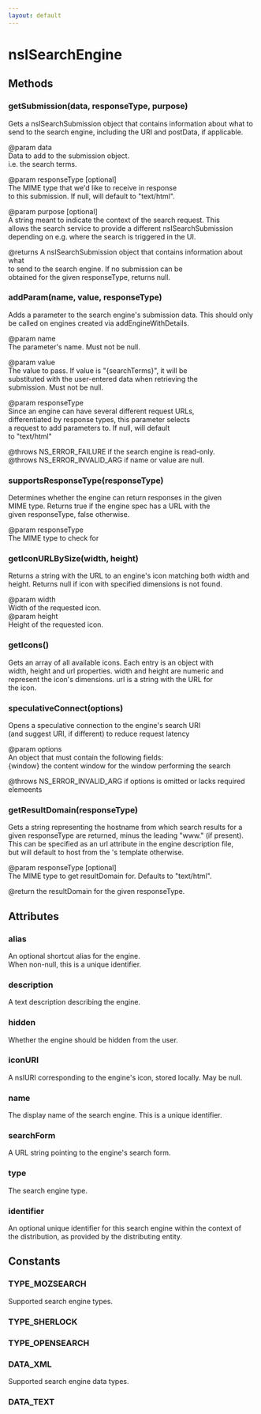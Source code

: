 ```yaml
---
layout: default
---
```


# nsISearchEngine #

## Methods ##

### getSubmission(data, responseType, purpose) ###
  
Gets a nsISearchSubmission object that contains information about what to  
send to the search engine, including the URI and postData, if applicable.  
  
@param  data  
        Data to add to the submission object.  
        i.e. the search terms.  
  
@param  responseType [optional]  
        The MIME type that we'd like to receive in response  
        to this submission.  If null, will default to "text/html".  
  
@param purpose [optional]  
       A string meant to indicate the context of the search request. This  
       allows the search service to provide a different nsISearchSubmission  
       depending on e.g. where the search is triggered in the UI.  
  
@returns A nsISearchSubmission object that contains information about what  
         to send to the search engine.  If no submission can be  
         obtained for the given responseType, returns null.  
  

### addParam(name, value, responseType) ###
  
Adds a parameter to the search engine's submission data. This should only  
be called on engines created via addEngineWithDetails.  
  
@param name  
       The parameter's name. Must not be null.  
  
@param value  
       The value to pass. If value is "{searchTerms}", it will be  
       substituted with the user-entered data when retrieving the  
       submission. Must not be null.  
  
@param responseType  
       Since an engine can have several different request URLs,  
       differentiated by response types, this parameter selects  
       a request to add parameters to.  If null, will default  
       to "text/html"  
  
@throws NS_ERROR_FAILURE if the search engine is read-only.  
@throws NS_ERROR_INVALID_ARG if name or value are null.  
  

### supportsResponseType(responseType) ###
  
Determines whether the engine can return responses in the given  
MIME type.  Returns true if the engine spec has a URL with the  
given responseType, false otherwise.  
  
@param responseType  
       The MIME type to check for  
  

### getIconURLBySize(width, height) ###
  
Returns a string with the URL to an engine's icon matching both width and  
height. Returns null if icon with specified dimensions is not found.  
  
@param width  
       Width of the requested icon.  
@param height  
       Height of the requested icon.  
  

### getIcons() ###
  
Gets an array of all available icons. Each entry is an object with  
width, height and url properties. width and height are numeric and  
represent the icon's dimensions. url is a string with the URL for  
the icon.  
  

### speculativeConnect(options) ###
  
Opens a speculative connection to the engine's search URI  
(and suggest URI, if different) to reduce request latency  
  
@param  options  
        An object that must contain the following fields:  
        {window} the content window for the window performing the search  
  
@throws NS_ERROR_INVALID_ARG if options is omitted or lacks required  
        elemeents  
  

### getResultDomain(responseType) ###
  
Gets a string representing the hostname from which search results for a  
given responseType are returned, minus the leading "www." (if present).  
This can be specified as an url attribute in the engine description file,  
but will default to host from the <Url>'s template otherwise.  
  
@param  responseType [optional]  
        The MIME type to get resultDomain for.  Defaults to "text/html".  
  
@return the resultDomain for the given responseType.  
  

## Attributes ##

### alias ###
  
An optional shortcut alias for the engine.  
When non-null, this is a unique identifier.  
  

### description ###
  
A text description describing the engine.  
  

### hidden ###
  
Whether the engine should be hidden from the user.  
  

### iconURI ###
  
A nsIURI corresponding to the engine's icon, stored locally. May be null.  
  

### name ###
  
The display name of the search engine. This is a unique identifier.  
  

### searchForm ###
  
A URL string pointing to the engine's search form.  
  

### type ###
  
The search engine type.  
  

### identifier ###
  
An optional unique identifier for this search engine within the context of  
the distribution, as provided by the distributing entity.  
  

## Constants ##

### TYPE_MOZSEARCH ###
  
Supported search engine types.  
  

### TYPE_SHERLOCK ###

### TYPE_OPENSEARCH ###

### DATA_XML ###
  
Supported search engine data types.  
  

### DATA_TEXT ###
